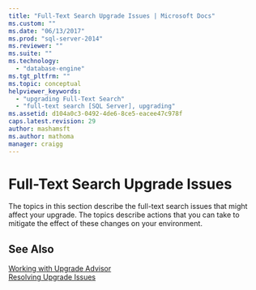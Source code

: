 ```yaml
---
title: "Full-Text Search Upgrade Issues | Microsoft Docs"
ms.custom: ""
ms.date: "06/13/2017"
ms.prod: "sql-server-2014"
ms.reviewer: ""
ms.suite: ""
ms.technology: 
  - "database-engine"
ms.tgt_pltfrm: ""
ms.topic: conceptual
helpviewer_keywords: 
  - "upgrading Full-Text Search"
  - "full-text search [SQL Server], upgrading"
ms.assetid: d104a0c3-0492-4de6-8ce5-eacee47c978f
caps.latest.revision: 29
author: mashamsft
ms.author: mathoma
manager: craigg
---
```

# Full-Text Search Upgrade Issues
  The topics in this section describe the full-text search issues that might affect your upgrade. The topics describe actions that you can take to mitigate the effect of these changes on your environment.  
  
## See Also  
 [Working with Upgrade Advisor](../../../2014/sql-server/install/working-with-upgrade-advisor.md)   
 [Resolving Upgrade Issues](../../../2014/sql-server/install/resolving-upgrade-issues.md)  
  
  
